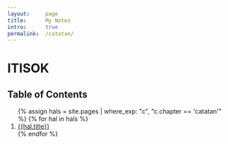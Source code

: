 ```yaml
---
layout:     page
title:      My Notes
intro:      true
permalink:  /catatan/
---
```


# ITISOK

<h2>Table of Contents</h2>
<ol>
{% assign hals = site.pages | where_exp: "c", "c.chapter == 'catatan'" %}
  {% for hal in hals %}
    <li><a href="{{ hal.url | relative_url }}">{{hal.title}}</a></li>
  {% endfor %}
</ol>